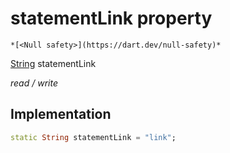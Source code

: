 


# statementLink property




    *[<Null safety>](https://dart.dev/null-safety)*


[String](https://api.flutter.dev/flutter/dart-core/String-class.html) statementLink
  
_read / write_






## Implementation

```dart
static String statementLink = "link";


```







